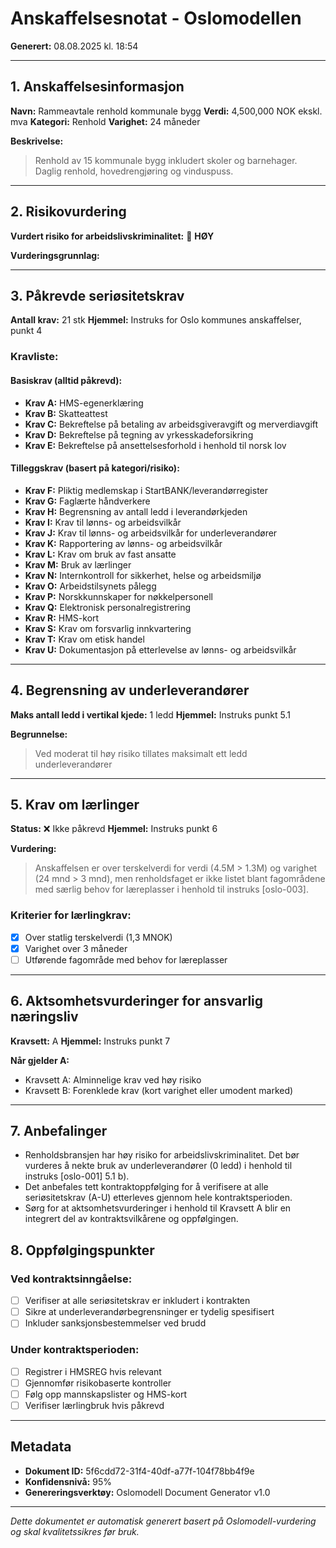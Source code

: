 # Anskaffelsesnotat - Oslomodellen

**Generert:** 08.08.2025 kl. 18:54

---

## 1. Anskaffelsesinformasjon

**Navn:** Rammeavtale renhold kommunale bygg
**Verdi:** 4,500,000 NOK ekskl. mva
**Kategori:** Renhold
**Varighet:** 24 måneder

**Beskrivelse:**
> Renhold av 15 kommunale bygg inkludert skoler og barnehager. Daglig renhold, hovedrengjøring og vinduspuss.

---

## 2. Risikovurdering

**Vurdert risiko for arbeidslivskriminalitet:** 🔴 **HØY**

**Vurderingsgrunnlag:**

---

## 3. Påkrevde seriøsitetskrav

**Antall krav:** 21 stk
**Hjemmel:** Instruks for Oslo kommunes anskaffelser, punkt 4

### Kravliste:

#### Basiskrav (alltid påkrevd):
- **Krav A:** HMS-egenerklæring
- **Krav B:** Skatteattest
- **Krav C:** Bekreftelse på betaling av arbeidsgiveravgift og merverdiavgift
- **Krav D:** Bekreftelse på tegning av yrkesskadeforsikring
- **Krav E:** Bekreftelse på ansettelsesforhold i henhold til norsk lov

#### Tilleggskrav (basert på kategori/risiko):
- **Krav F:** Pliktig medlemskap i StartBANK/leverandørregister
- **Krav G:** Faglærte håndverkere
- **Krav H:** Begrensning av antall ledd i leverandørkjeden
- **Krav I:** Krav til lønns- og arbeidsvilkår
- **Krav J:** Krav til lønns- og arbeidsvilkår for underleverandører
- **Krav K:** Rapportering av lønns- og arbeidsvilkår
- **Krav L:** Krav om bruk av fast ansatte
- **Krav M:** Bruk av lærlinger
- **Krav N:** Internkontroll for sikkerhet, helse og arbeidsmiljø
- **Krav O:** Arbeidstilsynets pålegg
- **Krav P:** Norskkunnskaper for nøkkelpersonell
- **Krav Q:** Elektronisk personalregistrering
- **Krav R:** HMS-kort
- **Krav S:** Krav om forsvarlig innkvartering
- **Krav T:** Krav om etisk handel
- **Krav U:** Dokumentasjon på etterlevelse av lønns- og arbeidsvilkår

---

## 4. Begrensning av underleverandører

**Maks antall ledd i vertikal kjede:** 1 ledd
**Hjemmel:** Instruks punkt 5.1

**Begrunnelse:**
> Ved moderat til høy risiko tillates maksimalt ett ledd underleverandører

---

## 5. Krav om lærlinger

**Status:** ❌ Ikke påkrevd
**Hjemmel:** Instruks punkt 6

**Vurdering:**
> Anskaffelsen er over terskelverdi for verdi (4.5M > 1.3M) og varighet (24 mnd > 3 mnd), men renholdsfaget er ikke listet blant fagområdene med særlig behov for læreplasser i henhold til instruks [oslo-003].

### Kriterier for lærlingkrav:
- [x] Over statlig terskelverdi (1,3 MNOK)
- [x] Varighet over 3 måneder
- [ ] Utførende fagområde med behov for læreplasser

---

## 6. Aktsomhetsvurderinger for ansvarlig næringsliv

**Kravsett:** A
**Hjemmel:** Instruks punkt 7

**Når gjelder A:**
- Kravsett A: Alminnelige krav ved høy risiko
- Kravsett B: Forenklede krav (kort varighet eller umodent marked)

---

## 7. Anbefalinger

- Renholdsbransjen har høy risiko for arbeidslivskriminalitet. Det bør vurderes å nekte bruk av underleverandører (0 ledd) i henhold til instruks [oslo-001] 5.1 b).
- Det anbefales tett kontraktoppfølging for å verifisere at alle seriøsitetskrav (A-U) etterleves gjennom hele kontraktsperioden.
- Sørg for at aktsomhetsvurderinger i henhold til Kravsett A blir en integrert del av kontraktsvilkårene og oppfølgingen.

## 8. Oppfølgingspunkter

### Ved kontraktsinngåelse:
- [ ] Verifiser at alle seriøsitetskrav er inkludert i kontrakten
- [ ] Sikre at underleverandørbegrensninger er tydelig spesifisert
- [ ] Inkluder sanksjonsbestemmelser ved brudd

### Under kontraktsperioden:
- [ ] Registrer i HMSREG hvis relevant
- [ ] Gjennomfør risikobaserte kontroller
- [ ] Følg opp mannskapslister og HMS-kort
- [ ] Verifiser lærlingbruk hvis påkrevd

---

## Metadata

- **Dokument ID:** 5f6cdd72-31f4-40df-a77f-104f78bb4f9e
- **Konfidensnivå:** 95%
- **Genereringsverktøy:** Oslomodell Document Generator v1.0

---

*Dette dokumentet er automatisk generert basert på Oslomodell-vurdering og skal kvalitetssikres før bruk.*